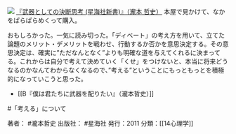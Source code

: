 [![](https://images-fe.ssl-images-amazon.com/images/I/31XX6D9qsgL._SL160_.jpg)](http://www.amazon.co.jp/exec/obidos/ASIN/4061385011/choiyaki81-22/ref=nosim)
[『武器としての決断思考 (星海社新書)』（瀧本 哲史）](http://www.amazon.co.jp/exec/obidos/ASIN/4061385011/choiyaki81-22/ref=nosim)
本屋で見かけて、なかをぱらぱらめくって購入。

おもしろかった。一気に読み切った。「ディベート」の考え方を用いて、立てた論題のメリット・デメリットを戦わせ、行動するか否かを意思決定する。その意思決定は、確実に”ただなんとなく”よりも明確な道を与えてくれるに決まってる。これからは自分で考えて決めていく「くせ」をつけないと、本当に将来どうなるのかなんてわからなくなるので、”考える”ということにもっともっとを積極的になっていこうと思った。

- [[B『僕は君たちに武器を配りたい』（瀧本哲史）]]

#「考える」について 

著者： #瀧本哲史 
出版社： #星海社 
発行：2011
分類：[[14心理学]]
